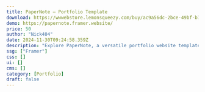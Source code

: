 ```yaml
---
title: PaperNote — Portfolio Template
download: https://wwwebstore.lemonsqueezy.com/buy/ac9a56dc-2bce-49bf-b751-37fbd47df25b
demo: https://papernote.framer.website/
price: 50
author: "Nick404"
date: 2024-11-30T09:24:58.359Z
description: "Explore PaperNote, a versatile portfolio website template perfect for designers. It includes a CMS-driven portfolio, a contact form, an FAQ section, and more, designed to showcase creativity and engage visitors effectively."
ssg: ["Framer"]
css: []
ui: []
cms: []
category: [Portfolio]
draft: false
---
```

